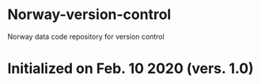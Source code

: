 # Norway-version-control
Norway data code repository for version control


# Initialized on Feb. 10 2020 (vers. 1.0) 

